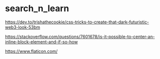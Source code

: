 # search_n_learn

https://dev.to/trishathecookie/css-tricks-to-create-that-dark-futuristic-web3-look-53bm

https://stackoverflow.com/questions/7601678/is-it-possible-to-center-an-inline-block-element-and-if-so-how

https://www.flaticon.com/